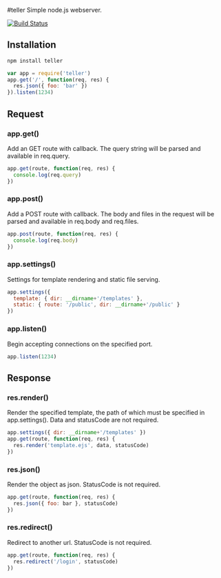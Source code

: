 #teller
Simple node.js webserver.

[![Build Status](https://secure.travis-ci.org/twentyrogersc/teller.png)](http://travis-ci.org/twentyrogersc/teller)

## Installation

```javascript
npm install teller
```

```javascript
var app = require('teller')
app.get('/', function(req, res) {
  res.json({ foo: 'bar' })
}).listen(1234)
```

## Request

### app.get()

Add an GET route with callback. The query string will be parsed and available in req.query.

```javascript
app.get(route, function(req, res) {
  console.log(req.query)
})
```

### app.post()

Add a POST route with callback. The body and files in the request will be parsed and available in req.body and req.files.

```javascript
app.post(route, function(req, res) {
  console.log(req.body)
})
```

### app.settings()

Settings for template rendering and static file serving.

```javascript
app.settings({
  template: { dir: __dirname+'/templates' },
  static: { route: '/public', dir: __dirname+'/public' }
})
```

### app.listen()

Begin accepting connections on the specified port.

```javascript
app.listen(1234)
```

## Response

### res.render()

Render the specified template, the path of which must be specified in app.settings(). Data and statusCode are not required.

```javascript
app.settings({ dir: __dirname+'/templates' })
app.get(route, function(req, res) {
  res.render('template.ejs', data, statusCode)
})
```

### res.json()

Render the object as json. StatusCode is not required.

```javascript
app.get(route, function(req, res) {
  res.json({ foo: bar }, statusCode)
})
```

### res.redirect()

Redirect to another url. StatusCode is not required.

```javascript
app.get(route, function(req, res) {
  res.redirect('/login', statusCode)
})
```